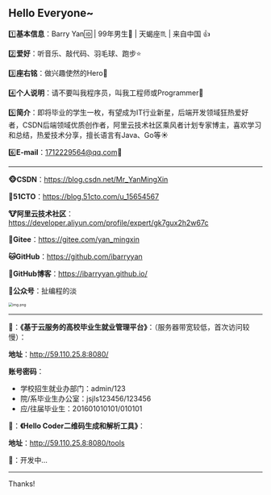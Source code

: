 ## Hello Everyone~

:one:**基本信息**：Barry Yan:id:  |  99年男生:eyes: |  天蝎座:scorpius:  |  来自中国   :+1:

:two:**爱好**：听音乐、敲代码、羽毛球、跑步:star:	

:three:**座右铭**：做兴趣使然的Hero:rocket:

:four:**个人说明**：请不要叫我程序员，叫我工程师或Programmer:muscle:

:five:**简介**：即将毕业的学生一枚，有望成为IT行业新星，后端开发领域狂热爱好者，CSDN后端领域优质创作者，阿里云技术社区乘风者计划专家博主，喜欢学习和总结，热爱技术分享，擅长语言有Java、Go等:sunny:

:six:**E-mail**：1712229564@qq.com:love_letter:

---

**:monkey_face:CSDN**：https://blog.csdn.net/Mr_YanMingXin

:monkey:**51CTO**：https://blog.51cto.com/u_15654567

**:cow:阿里云技术社区**：https://developer.aliyun.com/profile/expert/gk7gux2h2w67c

**:koala:Gitee**：https://gitee.com/yan_mingxin

**:cat:GitHub**：https://github.com/ibarryyan

:rabbit:**GitHub博客**：https://ibarryyan.github.io/

**:penguin:公众号**：扯编程的淡

<img src="https://ibarryyan.oss-cn-hangzhou.aliyuncs.com/1.jpg" alt="img.png" style="zoom:50%;" />

---

**:bamboo:**：**《基于云服务的高校毕业生就业管理平台》**：（服务器带宽较低，首次访问较慢）：

**地址**：http://59.110.25.8:8080/

**账号密码**：

- 学校招生就业办部门：admin/123
- 院/系毕业生办公室：jsjls123456/123456
- 应/往届毕业生：201601010101/010101

:school_satchel:：**《Hello Coder二维码生成和解析工具》**：

**地址**：http://59.110.25.8:8080/tools

:sparkler:：开发中...

---

Thanks!
